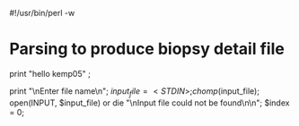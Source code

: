 #!/usr/bin/perl -w
#  Parsing to produce biopsy detail file

print "hello kemp05" ;

print "\nEnter file name\n";
$input_file = <STDIN>;
chomp($input_file);
open(INPUT, $input_file) or die "\nInput file could not be found\n\n";
$index = 0;
